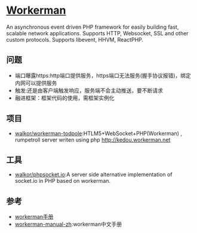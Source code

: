 # [Workerman](https://github.com/walkor/Workerman)

An asynchronous event driven PHP framework for easily building fast, scalable network applications. Supports HTTP, Websocket, SSL and other custom protocols. Supports libevent, HHVM, ReactPHP.

## 问题

* 端口曝露https:http端口提供服务，https端口无法服务(握手协议报错)，绑定内网可以提供服务
* 触发:还是由客户端触发响应，服务端不会主动推送，要不断请求
* 融进框架：框架代码的使用，需框架实例化

## 项目

* [walkor/workerman-todpole](https://github.com/walkor/workerman-todpole):HTLM5+WebSocket+PHP(Workerman) , rumpetroll server writen using php http://kedou.workerman.net

## 工具

* [walkor/phpsocket.io](https://github.com/walkor/phpsocket.io):A server side alternative implementation of socket.io in PHP based on workerman.

## 参考

* [workerman手册](http://doc.workerman.net/)
* [workerman-manual-zh](https://github.com/walkor/workerman-manual-zh):workerman中文手册
